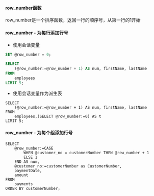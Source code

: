 #### row_number函数
row_number是一个排序函数，返回一行的顺序号，从第一行的1开始

#### row_number - 为每行添加行号
- 使用会话变量
```sql
SET @row_number = 0;

SELECT
    (@row_number:=@row_number + 1) AS num, firstName, lastName
FROM
    employees
LIMIT 5;
```
- 使用会话变量作为派生表
```
SELECT 
    (@row_number:=@row_number + 1) AS num, firstName, lastName
FROM
    employees,(SELECT @row_number:=0) AS t
LIMIT 5;
```
#### row_number - 为每个组添加行号
```
SELECT 
    @row_number:=CASE
        WHEN @customer_no = customerNumber THEN @row_number + 1
        ELSE 1
    END AS num,
    @customer_no:=customerNumber as CustomerNumber,
    paymentDate,
    amount
FROM
    payments
ORDER BY customerNumber;
```
